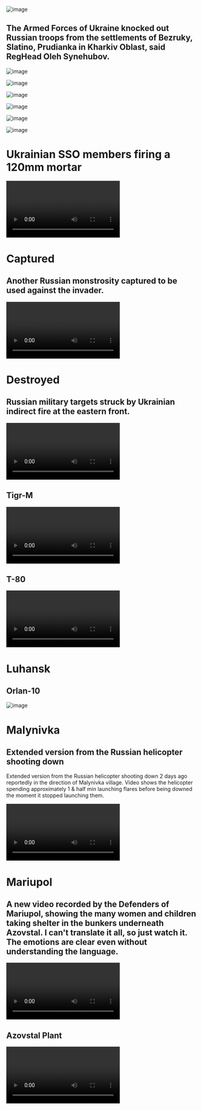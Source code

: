 ![image](https://user-images.githubusercontent.com/34960418/164909522-df17411d-eecf-428d-8c92-0e11ef5dfd62.png)


## The Armed Forces of Ukraine knocked out Russian troops from the settlements of Bezruky, Slatino, Prudianka in  Kharkiv Oblast, said RegHead Oleh Synehubov.

![image](https://user-images.githubusercontent.com/34960418/164896134-0f3c1a6c-9122-4158-8dcc-e7bc351e5289.png)

![image](https://user-images.githubusercontent.com/34960418/164909277-632f7eac-d2ac-4345-968b-d5662e0466ca.png)

![image](https://user-images.githubusercontent.com/34960418/164909601-0182dd1f-ba5a-48f3-9de8-f65fd06da25a.png)

![image](https://user-images.githubusercontent.com/34960418/164909637-1f6e3a03-8f7e-42b8-854c-1acb78d0d212.png)

![image](https://user-images.githubusercontent.com/34960418/164909641-bce74840-5f41-482f-ad13-e54b52afd41a.png)

![image](https://user-images.githubusercontent.com/34960418/164909645-0bf6301a-2a32-475e-93a0-313a69f082e1.png)


# Ukrainian SSO members firing a 120mm mortar

<video 
  src="https://user-images.githubusercontent.com/34960418/164895942-627e7529-2d64-4cee-9f45-f157d9288599.mp4" controls="controls" style="max-width: 730px;">
</video>


# Captured

## Another Russian monstrosity captured to be used against the invader.

<video 
  src="https://user-images.githubusercontent.com/34960418/164945178-a5fa66e9-1732-4a6e-b5c2-2598a7df1d21.mp4" controls="controls" style="max-width: 730px;">
</video>


# Destroyed

## Russian military targets struck by Ukrainian indirect fire at the eastern front.

<video 
  src="https://user-images.githubusercontent.com/34960418/164895548-0d329876-6014-43b2-9e72-666eb7797055.mp4" controls="controls" style="max-width: 730px;">
</video>


## Tigr-M

<video 
  src="https://user-images.githubusercontent.com/34960418/164896077-54306248-7d1c-4c3d-b7b7-0bbf1d4fa364.mp4" controls="controls" style="max-width: 730px;">
</video>


## T-80

<video 
  src="https://user-images.githubusercontent.com/34960418/164945261-b9188f46-697a-420c-b6ab-d7c16c23a71e.mp4" controls="controls" style="max-width: 730px;">
</video>


# Luhansk

## Orlan-10

![image](https://user-images.githubusercontent.com/34960418/164895843-735b2aaa-49a6-411d-80cd-c04a48866a97.png)


# Malynivka

## Extended version from the Russian helicopter shooting down 

Extended version from the Russian helicopter shooting down 2 days ago reportedly in the direction of Malynivka village. Video shows the helicopter spending approximately 1 & half min launching flares before being downed the moment it stopped launching them.

<video 
  src="https://user-images.githubusercontent.com/34960418/164896785-535bbab0-652b-4cdc-ac0f-25aae4914007.mp4" controls="controls" style="max-width: 730px;">
</video>


# Mariupol

## A new video recorded by the Defenders of Mariupol, showing the many women and children taking shelter in the bunkers underneath Azovstal. I can't translate it all, so just watch it. The emotions are clear even without understanding the language.

<video 
  src="https://user-images.githubusercontent.com/34960418/164895862-8d9fecbf-53e5-4134-bf47-5ae9b2b61a5a.mp4" controls="controls" style="max-width: 730px;">
</video>


## Azovstal Plant

<video 
  src="https://user-images.githubusercontent.com/34960418/164912056-b695214c-e334-4346-8595-2fabc6c5b7be.mp4" controls="controls" style="max-width: 730px;">
</video>



